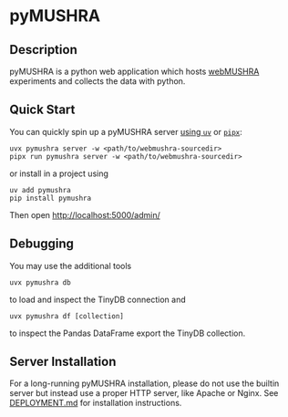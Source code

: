 pyMUSHRA
========

Description
-----------

pyMUSHRA is a python web application which hosts [webMUSHRA](https://github.com/audiolabs/webMUSHRA) experiments
and collects the data with python.

Quick Start
-----------

You can quickly spin up a pyMUSHRA server [using `uv`](https://docs.astral.sh/uv/guides/tools/) or [`pipx`](https://github.com/pypa/pipx):

    uvx pymushra server -w <path/to/webmushra-sourcedir>
    pipx run pymushra server -w <path/to/webmushra-sourcedir>

or install in a project using

    uv add pymushra
    pip install pymushra

Then open <http://localhost:5000/admin/>

Debugging
---------

You may use the additional tools

    uvx pymushra db

to load and inspect the TinyDB connection and

    uvx pymushra df [collection]

to inspect the Pandas DataFrame export the TinyDB collection.

Server Installation
-------------------

For a long-running pyMUSHRA installation, please do not use the builtin server but instead use a proper
HTTP server, like Apache or Nginx. See [DEPLOYMENT.md](DEPLOYMENT.md) for installation instructions.
